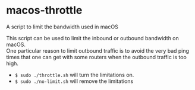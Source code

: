# macos-throttle
A script to limit the bandwidth used in macOS

This script can be used to limit the inbound or outbound bandwidth on macOS.  
One particular reason to limit outbound traffic is to avoid the very bad ping 
times that one can get with some routers when the outbound traffic is too high.

- `$ sudo ./throttle.sh` will turn the limitations on.
- `$ sudo ./no-limit.sh` will remove the limitations
